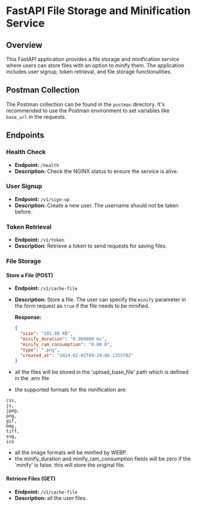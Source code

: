 # FastAPI File Storage and Minification Service

## Overview

This FastAPI application provides a file storage and minification service where users can store files with an option to minify them. The application includes user signup, token retrieval, and file storage functionalities.

## Postman Collection

The Postman collection can be found in the `postman` directory. It's recommended to use the Postman environment to set variables like `base_url` in the requests.

## Endpoints

### Health Check

- **Endpoint:** `/health`
- **Description:** Check the NGINX status to ensure the service is alive.

### User Signup

- **Endpoint:** `/v1/sign-up`
- **Description:** Create a new user. The username should not be taken before.

### Token Retrieval

- **Endpoint:** `/v1/token`
- **Description:** Retrieve a token to send requests for saving files.

### File Storage

#### Store a File (POST)

- **Endpoint:** `/v1/cache-file`
- **Description:** Store a file. The user can specify the `minify` parameter in the form request as `true` if the file needs to be minified.

  **Response:**
  ```json
  {
    "size": "101.88 KB",
    "minify_duration": "0.000000 ms",
    "minify_ram_consumption": "0.00 B",
    "type": ".png",
    "created_at": "2024-02-02T09:29:06.135570Z"
  }
- all the files will be stored in the 'upload_base_file' path which is defined in the .env file
- the supported formats for the minification are: 
```
css,
js,
jpeg,
png,
gif,
bmp,
tiff,
svg,
ico
```
- all the image formats will be minfied by WEBP.
- the minify_duration and minify_ram_consumption fields will be zero if the 'minify' is false. this will store the original file.

#### Retrieve Files (GET)

- **Endpoint:** `/v1/cache-file`
- **Description:** all the user files.
